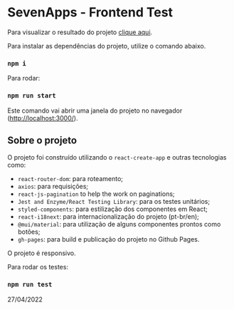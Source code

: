 # SevenApps - Frontend Test

Para visualizar o resultado do projeto [clique aqui](https://branndon.github.io/react-seven-apps/).

Para instalar as dependências do projeto, utilize o comando abaixo.
### `npm i`

Para rodar:
### `npm run start`
Este comando vai abrir uma janela do projeto no navegador (<http://localhost:3000/>).

## Sobre o projeto

O projeto foi construído utilizando o `react-create-app` e outras tecnologias como:

-  `react-router-dom`: para roteamento;
-  `axios`: para requisições;
-  `react-js-pagination` to help the work on paginations;
-  `Jest and Enzyme/React Testing Library`: para os testes unitários;
-  `styled-components`: para estilização dos componentes em React;
-  `react-i18next`: para internacionalização do projeto (pt-br/en);
-  `@mui/material`: para utilização de alguns componentes prontos como botões;
-  `gh-pages`: para build e publicação do projeto no Github Pages.

O projeto é responsivo.

Para rodar os testes:
### `npm run test`

27/04/2022
